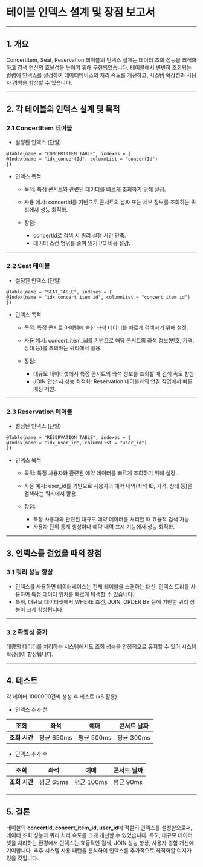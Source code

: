 # 테이블 인덱스 설계 및 장점 보고서

---

## 1. 개요

ConcertItem, Seat, Reservation 테이블의 인덱스 설계는 데이터 조회 성능을 최적화하고 검색 연산의 효율성을 높이기 위해 구현되었습니다.
테이블에서 빈번히 조회되는 컬럼에 인덱스를 설정하여 데이터베이스의 처리 속도를 개선하고, 시스템 확장성과 사용자 경험을 향상할 수 있습니다.

---

## 2. 각 테이블의 인덱스 설계 및 목적

### 2.1 ConcertItem 테이블

- 설정된 인덱스 (단일)

```
@Table(name = "CONCERTITEM_TABLE", indexes = {
@Index(name = "idx_concertId", columnList = "concertId")
})
```

- 인덱스 목적

    - 목적: 특정 콘서트와 관련된 데이터를 빠르게 조회하기 위해 설정.

    - 사용 예시: concertId를 기반으로 콘서트의 날짜 또는 세부 정보를 조회하는 쿼리에서 성능 최적화.

    - 장점:
        - concertId로 검색 시 쿼리 실행 시간 단축.
        - 데이터 스캔 범위를 줄여 읽기 I/O 비용 절감.

---

### 2.2 Seat 테이블

- 설정된 인덱스 (단일)

```
@Table(name = "SEAT_TABLE", indexes = {
@Index(name = "idx_concert_item_id", columnList = "concert_item_id")
})
```

- 인덱스 목적

    - 목적: 특정 콘서트 아이템에 속한 좌석 데이터를 빠르게 검색하기 위해 설정.

    - 사용 예시: concert_item_id를 기반으로 해당 콘서트의 좌석 정보(번호, 가격, 상태 등)를 조회하는 쿼리에서 활용.

    - 장점:

        - 대규모 데이터셋에서 특정 콘서트의 좌석 정보를 조회할 때 검색 속도 향상.
        - JOIN 연산 시 성능 최적화: Reservation 테이블과의 연결 작업에서 빠른 매칭 지원.

---

### 2.3 Reservation 테이블

- 설정된 인덱스 (단일)

```
@Table(name = "RESERVATION_TABLE", indexes = {
@Index(name = "idx_user_id", columnList = "user_id")
})
```

- 인덱스 목적

    - 목적: 특정 사용자와 관련된 예약 데이터를 빠르게 조회하기 위해 설정.

    - 사용 예시: user_id를 기반으로 사용자의 예약 내역(좌석 ID, 가격, 상태 등)을 검색하는 쿼리에서 활용.

    - 장점:

        - 특정 사용자와 관련된 대규모 예약 데이터를 처리할 때 효율적 검색 가능.
        - 사용자 단위 통계 생성이나 예약 내역 표시 기능에서 성능 최적화.

---

## 3. 인덱스를 걸었을 때의 장점

### 3.1 쿼리 성능 향상

- 인덱스를 사용하면 데이터베이스는 전체 테이블을 스캔하는 대신, 인덱스 트리를 사용하여 특정 데이터 위치를 빠르게 탐색할 수 있습니다.
- 특히, 대규모 데이터셋에서 WHERE 조건, JOIN, ORDER BY 등에 기반한 쿼리 성능이 크게 향상됩니다.

---

### 3.2 확장성 증가

대량의 데이터를 처리하는 시스템에서도 조회 성능을 안정적으로 유지할 수 있어 시스템 확장성이 향상됩니다.

---

## 4. 테스트

각 데이터 1000000건씩 생성 후 테스트 (k6 활용)

- 인덱스 추가 전

| **조회**    | **좌석**   | **예매**   | **콘서트 날짜** |
|-----------|----------|----------|------------|
| **조회 시간** | 평균 650ms | 평균 500ms | 평균 300ms   |

- 인덱스 추가 후

| **조회**    | **좌석**  | **예매**   | **콘서트 날짜** |
|-----------|---------|----------|------------|
| **조회 시간** | 평균 65ms | 평균 100ms | 평균 90ms    |

---

## 5. 결론

테이블의 **concertId, concert_item_id, user_id**에 적절히 인덱스를 설정함으로써, 데이터 조회 성능과 쿼리 처리 속도를 크게 개선할 수 있었습니다.
특히, 대규모 데이터셋을 처리하는 환경에서 인덱스는 효율적인 검색, JOIN 성능 향상, 사용자 경험 개선에 기여합니다.
추후 시스템 사용 패턴을 분석하여 인덱스를 추가적으로 최적화할 여지가 있을 것입니다.